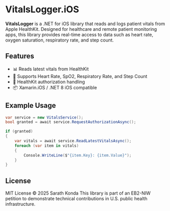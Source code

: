 # VitalsLogger.iOS

**VitalsLogger** is a .NET for iOS library that reads and logs patient vitals from Apple HealthKit. Designed for healthcare and remote patient monitoring apps, this library provides real-time access to data such as heart rate, oxygen saturation, respiratory rate, and step count.

## Features

- 📊 Reads latest vitals from HealthKit
- 🧪 Supports Heart Rate, SpO2, Respiratory Rate, and Step Count
- 🔐 HealthKit authorization handling
- 📦 Xamarin.iOS / .NET 8 iOS compatible

## Example Usage

```csharp
var service = new VitalsService();
bool granted = await service.RequestAuthorizationAsync();

if (granted)
{
    var vitals = await service.ReadLatestVitalsAsync();
    foreach (var item in vitals)
    {
        Console.WriteLine($"{item.Key}: {item.Value}");
    }
}
```

## License

MIT License © 2025 Sarath Konda
This library is part of an EB2-NIW petition to demonstrate technical contributions in U.S. public health infrastructure.
